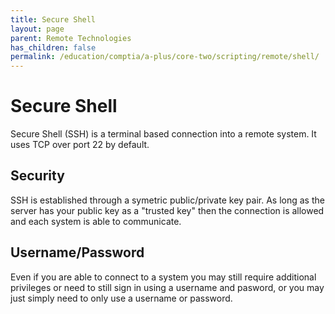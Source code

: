 ```yaml
---
title: Secure Shell
layout: page
parent: Remote Technologies
has_children: false
permalink: /education/comptia/a-plus/core-two/scripting/remote/shell/
---
```


# Secure Shell

Secure Shell (SSH) is a terminal based connection into a remote system. It uses TCP over port 22 by default. 

## Security

SSH is established through a symetric public/private key pair. As long as the server has your public key as a "trusted key" then the connection is allowed and each system is able to communicate.

## Username/Password

Even if you are able to connect to a system you may still require additional privileges or need to still sign in using a username and pasword, or you may just simply need to only use a username or password.